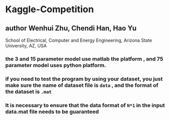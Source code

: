 # Kaggle-Competition

## author Wenhui Zhu, Chendi Han, Hao Yu  
 School of Electrical, Computer and Energy Engineering, Arizona State University, AZ, USA

### the 3 and 15 parameter model use matlab the platform , and 75 parameter model uses python platform.

### if you need to test the program by using your dataset, you just make sure the name of dataset file is ```data``` , and the format of the dataset is ```.mat```

### It is necessary to ensure that the data format of ```N*1``` in the input data.mat file needs to be guaranteed
